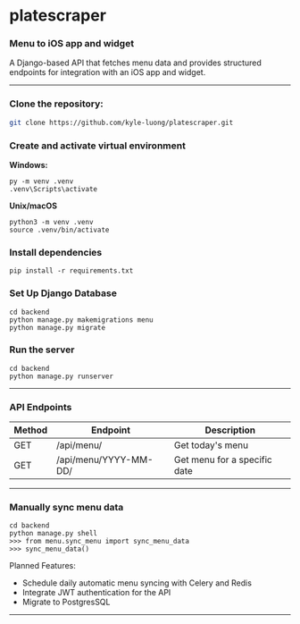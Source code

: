 # platescraper
### Menu to iOS app and widget
A Django-based API that fetches menu data and provides structured endpoints for integration with an iOS app and widget.

---

### Clone the repository:
```sh
git clone https://github.com/kyle-luong/platescraper.git
```

### Create and activate virtual environment
**Windows:**
```
py -m venv .venv
.venv\Scripts\activate
```
**Unix/macOS**
```
python3 -m venv .venv
source .venv/bin/activate
```

### Install dependencies
```
pip install -r requirements.txt
```

### Set Up Django Database
```
cd backend
python manage.py makemigrations menu
python manage.py migrate
```

### Run the server
```
cd backend
python manage.py runserver
```
---
### API Endpoints
Method	| Endpoint	| Description
--- | --- | ---
GET	| /api/menu/ | Get today's menu
GET	| /api/menu/YYYY-MM-DD/ | Get menu for a specific date
---
### Manually sync menu data
```
cd backend
python manage.py shell
>>> from menu.sync_menu import sync_menu_data
>>> sync_menu_data()
```
Planned Features: 
- Schedule daily automatic menu syncing with Celery and Redis
- Integrate JWT authentication for the API
- Migrate to PostgresSQL

---
